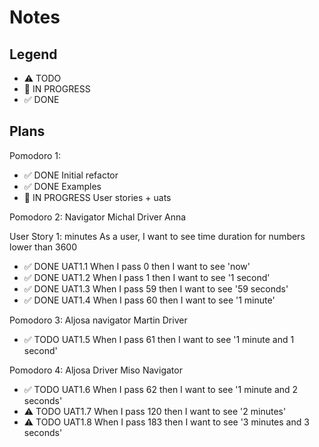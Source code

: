 # Notes

## Legend

- ⚠ TODO
- 🚧 IN PROGRESS
- ✅ DONE

## Plans

Pomodoro 1:

- ✅ DONE Initial refactor
- ✅ DONE Examples
- 🚧 IN PROGRESS User stories + uats

Pomodoro 2:
Navigator Michal Driver Anna

User Story 1: minutes
As a user, I want to see time duration for numbers lower than 3600

- ✅ DONE UAT1.1 When I pass 0 then I want to see 'now'
- ✅ DONE UAT1.2 When I pass 1 then I want to see '1 second'
- ✅ DONE UAT1.3 When I pass 59 then I want to see '59 seconds'
- ✅ DONE UAT1.4 When I pass 60 then I want to see '1 minute'

Pomodoro 3:
Aljosa navigator Martin Driver

- ✅ TODO UAT1.5 When I pass 61 then I want to see '1 minute and 1 second'

Pomodoro 4:
Aljosa Driver Miso Navigator

- ✅ TODO UAT1.6 When I pass 62 then I want to see '1 minute and 2 seconds'
- ⚠ TODO UAT1.7 When I pass 120 then I want to see '2 minutes'
- ⚠ TODO UAT1.8 When I pass 183 then I want to see '3 minutes and 3 seconds'
